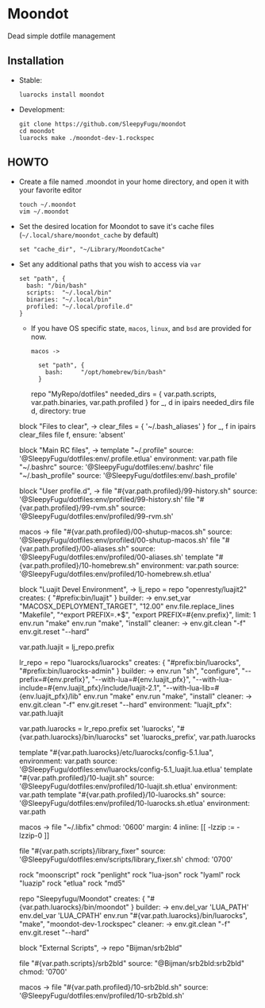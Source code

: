 # Moondot
Dead simple dotfile management

## Installation
- Stable:
  ```
  luarocks install moondot
  ```
- Development:
  ```
  git clone https://github.com/SleepyFugu/moondot
  cd moondot
  luarocks make ./moondot-dev-1.rockspec
  ```

## HOWTO
- Create a file named .moondot in your home directory, and open it with your favorite editor
  ```
  touch ~/.moondot
  vim ~/.moondot
  ```
- Set the desired location for Moondot to save it's cache files (`~/.local/share/moondot_cache` by default)
  ```
  set "cache_dir", "~/Library/MoondotCache"
  ```
- Set any additional paths that you wish to access via `var`
  ```moonscript
  set "path", {
    bash: "/bin/bash"
    scripts:  "~/.local/bin"
    binaries: "~/.local/bin"
    profiled: "~/.local/profile.d"
  }
  ```
  - If you have OS specific state, `macos`, `linux`, and `bsd` are provided for now.
    ```
    macos ->

      set "path", {
        bash:     "/opt/homebrew/bin/bash"
      }
    ```

    repo "MyRepo/dotfiles"
    needed_dirs = { var.path.scripts, var.path.binaries, var.path.profiled }
    for _, d in ipairs needed_dirs
      file d, directory: true

  block "Files to clear", ->
    clear_files = { '~/.bash_aliases' }
    for _, f in ipairs clear_files
      file f, ensure: 'absent'

  block "Main RC files", ->
    template "~/.profile"
      source: '@SleepyFugu/dotfiles:env/.profile.etlua'
      environment: var.path
    file "~/.bashrc"
      source: '@SleepyFugu/dotfiles:env/.bashrc'
    file "~/.bash_profile"
      source: '@SleepyFugu/dotfiles:env/.bash_profile'

  block "User profile.d", ->
    file "#{var.path.profiled}/99-history.sh"
      source: '@SleepyFugu/dotfiles:env/profiled/99-history.sh'
    file "#{var.path.profiled}/99-rvm.sh"
      source: '@SleepyFugu/dotfiles:env/profiled/99-rvm.sh'

    macos ->
      file "#{var.path.profiled}/00-shutup-macos.sh"
        source: '@SleepyFugu/dotfiles:env/profiled/00-shutup-macos.sh'
      file "#{var.path.profiled}/00-aliases.sh"
        source: '@SleepyFugu/dotfiles:env/profiled/00-aliases.sh'
      template "#{var.path.profiled}/10-homebrew.sh"
        environment: var.path
        source: '@SleepyFugu/dotfiles:env/profiled/10-homebrew.sh.etlua'

  block "Luajit Devel Environment", ->
    lj_repo = repo "openresty/luajit2"
      creates: { "#prefix:bin/luajit" }
      builder: ->
        env.set_var "MACOSX_DEPLOYMENT_TARGET", "12.00"
        env.file.replace_lines "Makefile",
          "^export PREFIX=.*$",
          "export PREFIX=#{env.prefix}",
          limit: 1
        env.run "make"
        env.run "make", "install"
      cleaner: ->
        env.git.clean "-f"
        env.git.reset "--hard"

    var.path.luajit = lj_repo.prefix

    lr_repo = repo "luarocks/luarocks"
      creates: { "#prefix:bin/luarocks", "#prefix:bin/luarocks-admin" }
      builder: ->
        env.run "sh", "configure",
          "--prefix=#{env.prefix}",
          "--with-lua=#{env.luajit_pfx}",
          "--with-lua-include=#{env.luajit_pfx}/include/luajit-2.1",
          "--with-lua-lib=#{env.luajit_pfx}/lib"
        env.run "make"
        env.run "make", "install"
      cleaner: ->
        env.git.clean "-f"
        env.git.reset "--hard"
      environment:
        "luajit_pfx": var.path.luajit

    var.path.luarocks = lr_repo.prefix
    set 'luarocks', "#{var.path.luarocks}/bin/luarocks"
    set 'luarocks_prefix', var.path.luarocks

    template "#{var.path.luarocks}/etc/luarocks/config-5.1.lua",
      environment: var.path
      source: '@SleepyFugu/dotfiles:env/luarocks/config-5.1_luajit.lua.etlua'
    template "#{var.path.profiled}/10-luajit.sh"
      source: '@SleepyFugu/dotfiles:env/profiled/10-luajit.sh.etlua'
      environment: var.path
    template "#{var.path.profiled}/10-luarocks.sh"
      source: '@SleepyFugu/dotfiles:env/profiled/10-luarocks.sh.etlua'
      environment: var.path

    macos ->
      file "~/.libfix"
        chmod: '0600'
        margin: 4
        inline: [[
          -lzzip := -lzzip-0
        ]]

    file "#{var.path.scripts}/library_fixer"
      source: '@SleepyFugu/dotfiles:env/scripts/library_fixer.sh'
      chmod: '0700'

    rock "moonscript"
    rock "penlight"
    rock "lua-json"
    rock "lyaml"
    rock "luazip"
    rock "etlua"
    rock "md5"

    repo "Sleepyfugu/Moondot"
      creates: { "#{var.path.luarocks}/bin/moondot" }
      builder: ->
        env.del_var 'LUA_PATH'
        env.del_var 'LUA_CPATH'
        env.run "#{var.path.luarocks}/bin/luarocks", "make", "moondot-dev-1.rockspec"
      cleaner: ->
        env.git.clean "-f"
        env.git.reset "--hard"

  block "External Scripts", ->
    repo "Bijman/srb2bld"

    file "#{var.path.scripts}/srb2bld"
      source: "@Bijman/srb2bld:srb2bld"
      chmod:  '0700'

    macos ->
      file "#{var.path.profiled}/10-srb2bld.sh"
        source: '@SleepyFugu/dotfiles:env/profiled/10-srb2bld.sh'
  ```